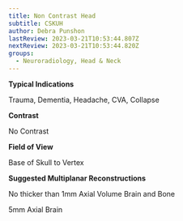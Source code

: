 ```yaml
---
title: Non Contrast Head
subtitle: CSKUH
author: Debra Punshon
lastReview: 2023-03-21T10:53:44.807Z
nextReview: 2023-03-21T10:53:44.820Z
groups:
  - Neuroradiology, Head & Neck
---
```

**T﻿ypical Indications**

 Trauma, Dementia, Headache, CVA, Collapse

**C﻿ontrast**

N﻿o Contrast

**F﻿ield of View**

B﻿ase of Skull to Vertex

**Suggested M﻿ultiplanar Reconstructions**                    

No thicker than 1mm Axial Volume Brain and Bone 

5﻿mm Axial Brain